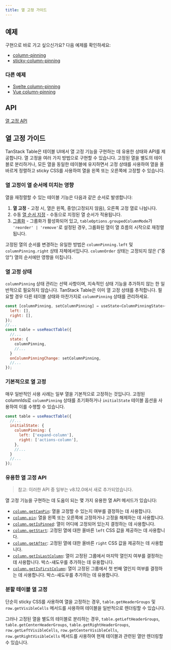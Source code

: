 ```yaml
---
title: 열 고정 가이드
---
```


## 예제

구현으로 바로 가고 싶으신가요? 다음 예제를 확인하세요:

- [column-pinning](../../framework/react/examples/column-pinning)
- [sticky-column-pinning](../../framework/react/examples/column-pinning-sticky)

### 다른 예제

- [Svelte column-pinning](../../framework/svelte/examples/column-pinning)
- [Vue column-pinning](../../framework/vue/examples/column-pinning)

## API

[열 고정 API](../../api/features/column-pinning)

## 열 고정 가이드

TanStack Table은 테이블 UI에서 열 고정 기능을 구현하는 데 유용한 상태와 API를 제공합니다. 열 고정을 여러 가지 방법으로 구현할 수 있습니다. 고정된 열을 별도의 테이블로 분리하거나, 모든 열을 동일한 테이블에 유지하면서 고정 상태를 사용하여 열을 올바르게 정렬하고 sticky CSS를 사용하여 열을 왼쪽 또는 오른쪽에 고정할 수 있습니다.

### 열 고정이 열 순서에 미치는 영향

열을 재정렬할 수 있는 테이블 기능은 다음과 같은 순서로 발생합니다:

1. **열 고정** - 고정 시, 열은 왼쪽, 중앙(고정되지 않음), 오른쪽 고정 열로 나뉩니다.
2. 수동 [열 순서 지정](../column-ordering) - 수동으로 지정된 열 순서가 적용됩니다.
3. [그룹화](../grouping) - 그룹화가 활성화되어 있고, `tableOptions.groupedColumnMode`가 `'reorder' | 'remove'`로 설정된 경우, 그룹화된 열이 열 흐름의 시작으로 재정렬됩니다.

고정된 열의 순서를 변경하는 유일한 방법은 `columnPinning.left` 및 `columnPinning.right` 상태 자체에서입니다. `columnOrder` 상태는 고정되지 않은 ("중앙") 열의 순서에만 영향을 미칩니다.

### 열 고정 상태

`columnPinning` 상태 관리는 선택 사항이며, 지속적인 상태 기능을 추가하지 않는 한 일반적으로 필요하지 않습니다. TanStack Table은 이미 열 고정 상태를 추적합니다. 필요할 경우 다른 테이블 상태와 마찬가지로 `columnPinning` 상태를 관리하세요.

```jsx
const [columnPinning, setColumnPinning] = useState<ColumnPinningState>({
  left: [],
  right: [],
});
//...
const table = useReactTable({
  //...
  state: {
    columnPinning,
    //...
  }
  onColumnPinningChange: setColumnPinning,
  //...
});
```

### 기본적으로 열 고정

매우 일반적인 사용 사례는 일부 열을 기본적으로 고정하는 것입니다. 고정된 columnIds로 `columnPinning` 상태를 초기화하거나 `initialState` 테이블 옵션을 사용하여 이를 수행할 수 있습니다.

```jsx
const table = useReactTable({
  //...
  initialState: {
    columnPinning: {
      left: ['expand-column'],
      right: ['actions-column'],
    },
    //...
  }
  //...
});
```

### 유용한 열 고정 API

> 참고: 이러한 API 중 일부는 v8.12.0에서 새로 추가되었습니다.

열 고정 기능을 구현하는 데 도움이 되는 몇 가지 유용한 열 API 메서드가 있습니다:

- [`column.getCanPin`](../../api/features/column-pinning#getcanpin): 열을 고정할 수 있는지 여부를 결정하는 데 사용합니다.
- [`column.pin`](../../api/features/column-pinning#pin): 열을 왼쪽 또는 오른쪽에 고정하거나 고정을 해제하는 데 사용합니다.
- [`column.getIsPinned`](../../api/features/column-pinning#getispinned): 열이 어디에 고정되어 있는지 결정하는 데 사용합니다.
- [`column.getStart`](../../api/features/column-pinning#getstart): 고정된 열에 대한 올바른 `left` CSS 값을 제공하는 데 사용합니다.
- [`column.getAfter`](../../api/features/column-pinning#getafter): 고정된 열에 대한 올바른 `right` CSS 값을 제공하는 데 사용합니다.
- [`column.getIsLastColumn`](../../api/features/column-pinning#getislastcolumn): 열이 고정된 그룹에서 마지막 열인지 여부를 결정하는 데 사용합니다. 박스-섀도우를 추가하는 데 유용합니다.
- [`column.getIsFirstColumn`](../../api/features/column-pinning#getisfirstcolumn): 열이 고정된 그룹에서 첫 번째 열인지 여부를 결정하는 데 사용합니다. 박스-섀도우를 추가하는 데 유용합니다.

### 분할 테이블 열 고정

단순히 sticky CSS를 사용하여 열을 고정하는 경우, `table.getHeaderGroups` 및 `row.getVisibleCells` 메서드를 사용하여 테이블을 일반적으로 렌더링할 수 있습니다.

그러나 고정된 열을 별도의 테이블로 분리하는 경우, `table.getLeftHeaderGroups`, `table.getCenterHeaderGroups`, `table.getRightHeaderGroups`, `row.getLeftVisibleCells`, `row.getCenterVisibleCells`, `row.getRightVisibleCells` 메서드를 사용하여 현재 테이블과 관련된 열만 렌더링할 수 있습니다.
